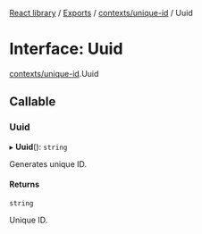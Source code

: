 [React library](../index.md) / [Exports](../modules.md) / [contexts/unique-id](../modules/contexts_unique_id.md) / Uuid

# Interface: Uuid

[contexts/unique-id](../modules/contexts_unique_id.md).Uuid

## Callable

### Uuid

▸ **Uuid**(): `string`

Generates unique ID.

#### Returns

`string`

Unique ID.
